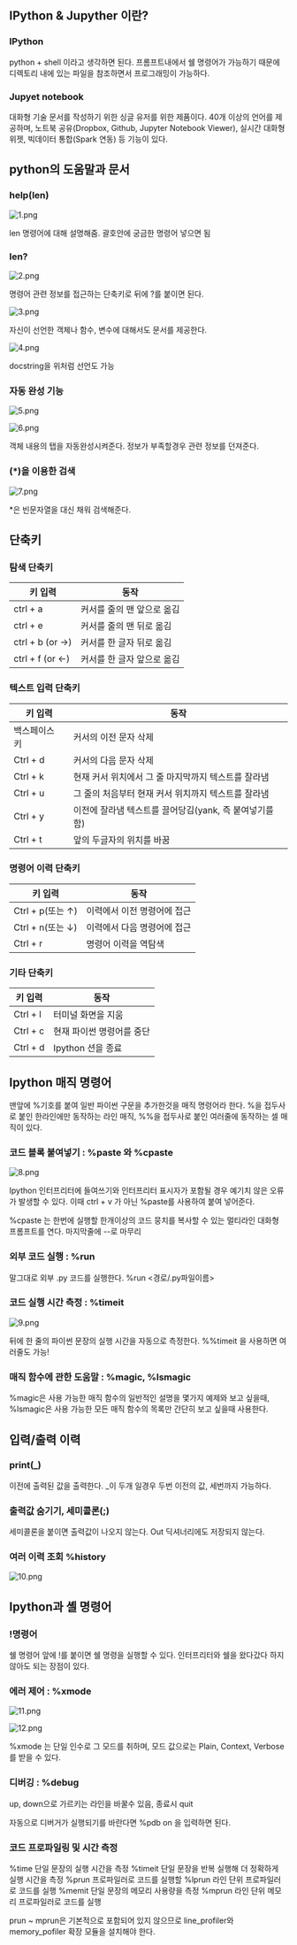 ## IPython & Jupyther 이란?

### IPython
python + shell 이라고 생각하면 된다. 프롬프트내에서 쉘 명령어가 가능하기 때문에 디렉토리 내에 있는 파일을 참조하면서 프로그래밍이 가능하다.

### Jupyet notebook
대화형 기술 문서를 작성하기 위한 싱글 유저를 위한 제품이다. 40개 이상의 언어를 제공하며, 노트북 공유(Dropbox, Github, Jupyter Notebook Viewer), 실시간 대화형 위젯, 빅데이터 통합(Spark 연동) 등 기능이 있다.


## python의 도움말과 문서
### help(len)
![1.png](https://github.com/ghdic/IT-Study/blob/master/Image/Python/Ipython%26Jupyter/1.png)

len 명령어에 대해 설명해줌. 괄호안에 궁금한 명령어 넣으면 됨

### len?
![2.png](https://github.com/ghdic/IT-Study/blob/master/Image/Python/Ipython%26Jupyter/2.png)

명령어 관련 정보를 접근하는 단축키로 뒤에 ?를 붙이면 된다.

![3.png](https://github.com/ghdic/IT-Study/blob/master/Image/Python/Ipython%26Jupyter/3.png)

자신이 선언한 객체나 함수, 변수에 대해서도 문서를 제공한다.

![4.png](https://github.com/ghdic/IT-Study/blob/master/Image/Python/Ipython%26Jupyter/4.png)

docstring을 위처럼 선언도 가능

### <TAB> 자동 완성 기능

![5.png](https://github.com/ghdic/IT-Study/blob/master/Image/Python/Ipython%26Jupyter/5.png)

![6.png](https://github.com/ghdic/IT-Study/blob/master/Image/Python/Ipython%26Jupyter/6.png)

객체 내용의 탭을 자동완성시켜준다. 정보가 부족할경우 관련 정보를 던져준다.

### (*)을 이용한 검색
![7.png](https://github.com/ghdic/IT-Study/blob/master/Image/Python/Ipython%26Jupyter/7.png)

*은 빈문자열을 대신 채워 검색해준다.

## 단축키

### 탐색 단축키
| 키 입력            | 동작                       |
| ------------------ | -------------------------- |
| ctrl + a           | 커서를 줄의 맨 앞으로 옮김 |
| ctrl + e           | 커서를 줄의 맨 뒤로 옮김   |
| ctrl + b	(or →) | 커서를 한 글자 뒤로 옮김   |
| ctrl + f	(or ←) | 커서를 한 글자 앞으로 옮김 |


### 텍스트 입력 단축키
|키 입력	|동작|
| ------------------ | -------------------------- |
|백스페이스 키	|커서의 이전 문자 삭제|
|Ctrl + d	|커서의 다음 문자 삭제|
|Ctrl + k	|현재 커서 위치에서 그 줄 마지막까지 텍스트를 잘라냄|
|Ctrl + u	|그 줄의 처음부터 현재 커서 위치까지 텍스트를 잘라냄|
|Ctrl + y	|이전에 잘라냄 텍스트를 끌어당김(yank, 즉 붙여넣기를함)|
|Ctrl + t	|앞의 두글자의 위치를 바꿈|

### 명령어 이력 단축키
|키 입력		|동작|
| ------------------ | -------------------------- |
|Ctrl + p(또는 ↑)	|이력에서 이전 명령어에 접근|
|Ctrl + n(또는 ↓)	|이력에서 다음 명령어에 접근|
|Ctrl + r	|명령어 이력을 역탐색|


### 기타 단축키
|키 입력		|동작|
| ------------------ | -------------------------- |
|Ctrl + l	|터미널 화면을 지움|
|Ctrl + c	|현재 파이썬 명령어를 중단|
|Ctrl + d	|Ipython 션을 종료|



## Ipython 매직 명령어
맨앞에 %기호를 붙여 일반 파이썬 구문을 추가한것을 매직 명령어라 한다.
%을 접두사로 붙인 한라인에만 동작하는 라인 매직, %%을 접두사로 붙인 여러줄에 동작하는 셀 매직이 있다.

### 코드 블록 붙여넣기 : %paste 와 %cpaste
![8.png](https://github.com/ghdic/IT-Study/blob/master/Image/Python/Ipython%26Jupyter/8.png)

Ipython 인터프리터에 들여쓰기와 인터프리터 표시자가 포함될 경우 예기치 않은 오류가 발생할 수 있다. 이때 ctrl + v 가 아닌 %paste를 사용하여 붙여 넣어준다.

%cpaste 는 한번에 실행할 한개이상의 코드 뭉치를 복사할 수 있는 멀티라인 대화형 프롬프트를 연다. 마지막줄에 --로 마무리

### 외부 코드 실행 : %run
말그대로 외부 .py 코드를 실행한다. %run <경로/.py파일이름>

### 코드 실행 시간 측정 : %timeit
![9.png](https://github.com/ghdic/IT-Study/blob/master/Image/Python/Ipython%26Jupyter/9.png)

뒤에 한 줄의 파이썬 문장의 실행 시간을 자동으로 측정한다.
%%timeit 을 사용하면 여러줄도 가능!

### 매직 함수에 관한 도움말 : %magic, %lsmagic
%magic은 사용 가능한 매직 함수의 일반적인 설명을 몇가지 예제와 보고 싶을때, %lsmagic은  사용 가능한 모든 매직 함수의 목록만 간단히 보고 싶을때 사용한다.


## 입력/출력 이력
### print(_)
이전에 출력된 값을 출력한다. _이 두개 일경우 두번 이전의 값, 세번까지 가능하다.

### 출력값 숨기기, 세미콜론(;)
세미콜론을 붙이면 출력값이 나오지 않는다. Out 딕셔너리에도 저장되지 않는다.

### 여러 이력 조회 %history
![10.png](https://github.com/ghdic/IT-Study/blob/master/Image/Python/Ipython%26Jupyter/10.png)

## Ipython과 셸 명령어

### !명령어
쉘 명령어 앞에 !를 붙이면 쉘 명령을 실행할 수 있다. 인터프리터와 쉘을 왔다갔다 하지 않아도 되는 장점이 있다.

### 에러 제어 : %xmode
![11.png](https://github.com/ghdic/IT-Study/blob/master/Image/Python/Ipython%26Jupyter/11.png)

![12.png](https://github.com/ghdic/IT-Study/blob/master/Image/Python/Ipython%26Jupyter/12.png)

%xmode 는 단일 인수로 그 모드를 취하며, 모드 값으로는 Plain, Context, Verbose를 받을 수 있다.

### 디버깅 : %debug
up, down으로 가르키는 라인을 바꿀수 있음, 종료시 quit

자동으로 디버거가 실행되기를 바란다면 %pdb on 을 입력하면 된다.

### 코드 프로파일링 및 시간 측정
%time
단일 문장의 실행 시간을 측정
%timeit
단일 문장을 반복 실행해 더 정확하게 실행 시간을 측정
%prun
프로파일러로 코드를 실행할
%lprun
라인 단위 프로파일러로 코드를 실행
%memit
단일 문장의 메모리 사용량을 측정
%mprun
라인 단위 메모리 프로파일러로 코드를 실행

prun ~ mprun은 기본적으로 포함되어 있지 않으므로 line_profiler와 memory_pofiler 확장 모듈을 설치해야 한다.
